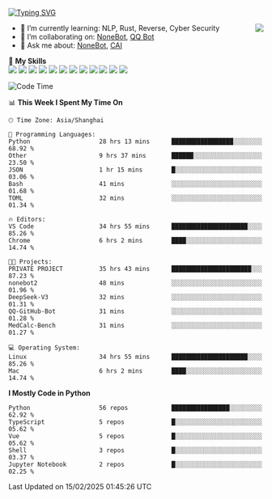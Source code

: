 [![Typing SVG](https://readme-typing-svg.herokuapp.com?size=25&duration=2500&color=8C43EA&vCenter=true&width=200&height=40&lines=Hi+there+%F0%9F%91%8B%F0%9F%8F%BB;I'm+yanyongyu)](https://git.io/typing-svg)

<a href="#">
  <img align="right" src="https://github-readme-stats.vercel.app/api?username=yanyongyu&count_private=true&show_icons=true&bg_color=15,f2f7fd,E0EAFC" />
</a>

- 🌱 I’m currently learning: NLP, Rust, Reverse, Cyber Security
- 👯 I’m collaborating on: [NoneBot](https://github.com/nonebot), [QQ Bot](https://github.com/Mrs4s/go-cqhttp)
- 💬 Ask me about: [NoneBot](https://github.com/nonebot), [CAI](https://github.com/cscs181/CAI)

🌟 **My Skills**  
![](https://img.shields.io/badge/-Python-3e74a2?style=flat-square&logo=Python&logoColor=fff)
![](https://img.shields.io/badge/-TypeScript-3178C6?style=flat-square&logo=TypeScript&logoColor=fff)
![](https://img.shields.io/badge/-Vue-4fc08d?style=flat-square&logo=Vue.js&logoColor=fff)
![](https://img.shields.io/badge/-React-2d98ce?style=flat-square&logo=React&logoColor=fff)
![](https://img.shields.io/badge/-FastAPI-009688?style=flat-square&logo=FastAPI&logoColor=fff)
![](https://img.shields.io/badge/-Linux-000000?style=flat-square&logo=Linux&logoColor=fff)
![](https://img.shields.io/badge/-Docker-2496ED?style=flat-square&logo=Docker&logoColor=fff)
![](https://img.shields.io/badge/-Kubernetes-326CE5?style=flat-square&logo=Kubernetes&logoColor=fff)
![](https://img.shields.io/badge/-GitHub%20Actions-2088FF?style=flat-square&logo=GitHubActions&logoColor=fff)
![](https://img.shields.io/badge/-PostgreSQL-4169E1?style=flat-square&logo=PostgreSQL&logoColor=fff)
![](https://img.shields.io/badge/-Redis-DC382D?style=flat-square&logo=Redis&logoColor=fff)
![](https://img.shields.io/badge/-MongoDB-47A248?style=flat-square&logo=MongoDB&logoColor=fff)

<!--START_SECTION:waka-->
![Code Time](http://img.shields.io/badge/Code%20Time-7%2C219%20hrs%2059%20mins-blue)

📊 **This Week I Spent My Time On** 

```text
🕑︎ Time Zone: Asia/Shanghai

💬 Programming Languages: 
Python                   28 hrs 13 mins      █████████████████░░░░░░░░   68.92 % 
Other                    9 hrs 37 mins       ██████░░░░░░░░░░░░░░░░░░░   23.50 % 
JSON                     1 hr 15 mins        █░░░░░░░░░░░░░░░░░░░░░░░░   03.06 % 
Bash                     41 mins             ░░░░░░░░░░░░░░░░░░░░░░░░░   01.68 % 
TOML                     32 mins             ░░░░░░░░░░░░░░░░░░░░░░░░░   01.34 % 

🔥 Editors: 
VS Code                  34 hrs 55 mins      █████████████████████░░░░   85.26 % 
Chrome                   6 hrs 2 mins        ████░░░░░░░░░░░░░░░░░░░░░   14.74 % 

🐱‍💻 Projects: 
PRIVATE PROJECT          35 hrs 43 mins      ██████████████████████░░░   87.23 % 
nonebot2                 48 mins             ░░░░░░░░░░░░░░░░░░░░░░░░░   01.96 % 
DeepSeek-V3              32 mins             ░░░░░░░░░░░░░░░░░░░░░░░░░   01.31 % 
QQ-GitHub-Bot            31 mins             ░░░░░░░░░░░░░░░░░░░░░░░░░   01.28 % 
MedCalc-Bench            31 mins             ░░░░░░░░░░░░░░░░░░░░░░░░░   01.27 % 

💻 Operating System: 
Linux                    34 hrs 55 mins      █████████████████████░░░░   85.26 % 
Mac                      6 hrs 2 mins        ████░░░░░░░░░░░░░░░░░░░░░   14.74 % 
```

**I Mostly Code in Python** 

```text
Python                   56 repos            ████████████████░░░░░░░░░   62.92 % 
TypeScript               5 repos             █░░░░░░░░░░░░░░░░░░░░░░░░   05.62 % 
Vue                      5 repos             █░░░░░░░░░░░░░░░░░░░░░░░░   05.62 % 
Shell                    3 repos             █░░░░░░░░░░░░░░░░░░░░░░░░   03.37 % 
Jupyter Notebook         2 repos             █░░░░░░░░░░░░░░░░░░░░░░░░   02.25 % 
```




 Last Updated on 15/02/2025 01:45:26 UTC
<!--END_SECTION:waka-->
